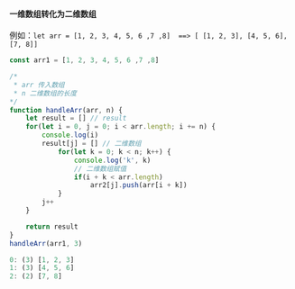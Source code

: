 #### 一维数组转化为二维数组

例如：`let arr = [1, 2, 3, 4, 5, 6 ,7 ,8]  ==> [ [1, 2, 3], [4, 5, 6], [7, 8]]`

```js
const arr1 = [1, 2, 3, 4, 5, 6 ,7 ,8]

/*
 * arr 传入数组
 * n 二维数组的长度
*/
function handleArr(arr, n) {
    let result = [] // result
    for(let i = 0, j = 0; i < arr.length; i += n) {
        console.log(i)
        result[j] = [] // 二维数组
            for(let k = 0; k < n; k++) {
                console.log('k', k)
                // 二维数组赋值
                if(i + k < arr.length)
                    arr2[j].push(arr[i + k])
            }
        j++
    }

    return result 
}
handleArr(arr1, 3)

0: (3) [1, 2, 3]
1: (3) [4, 5, 6]
2: (2) [7, 8]
```

